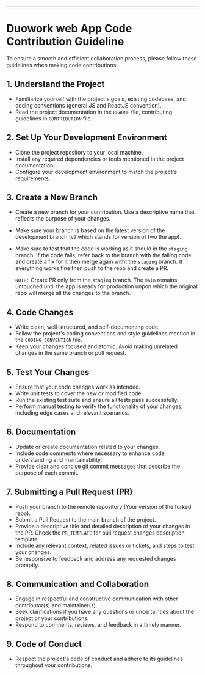 

---

# Duowork web App Code Contribution Guideline

To ensure a smooth and efficient collaboration process, please follow these guidelines when making code contributions:

## 1. Understand the Project

- Familiarize yourself with the project's goals, existing codebase, and coding conventions (general JS and ReactJS convention).
- Read the project documentation in the `README` file, contributing guidelines in `CONTRIBUTION` file.

## 2. Set Up Your Development Environment

- Clone the project repository to your local machine.
- Install any required dependencies or tools mentioned in the project documentation.
- Configure your development environment to match the project's requirements.

## 3. Create a New Branch

- Create a new branch for your contribution. Use a descriptive name that reflects the purpose of your changes.
- Make sure your branch is based on the latest version of the development branch (`v2` which stands for version of two the app).
- Make sure to test that the code is working as it should in the `staging` branch. If the code fails, refer back to the branch with the failing code and create a fix for it then merge again witht the `staging` branch. If everything works fine then push to the repo and create a PR.

    `NOTE:` Create PR only from the `staging` branch. The `main` remains untouched until the app is ready for production unpon which the original repo will merge all the changes to the branch.

## 4. Code Changes

- Write clean, well-structured, and self-documenting code.
- Follow the project's coding conventions and style guidelines mention in the `CODING_CONVENTION` file.
- Keep your changes focused and atomic. Avoid making unrelated changes in the same branch or pull request.

## 5. Test Your Changes

- Ensure that your code changes work as intended.
- Write unit tests to cover the new or modified code.
- Run the existing test suite and ensure all tests pass successfully.
- Perform manual testing to verify the functionality of your changes, including edge cases and relevant scenarios.

## 6. Documentation

- Update or create documentation related to your changes.
- Include code comments where necessary to enhance code understanding and maintainability.
- Provide clear and concise git commit messages that describe the purpose of each commit.

## 7. Submitting a Pull Request (PR)

- Push your branch to the remote repository (Your version of the forked repo).
- Submit a Pull Request to the main branch of the project.
- Provide a descriptive title and detailed description of your changes in the PR. Check the `PR_TEMPLATE` for pull request changes description template.
- Include any relevant context, related issues or tickets, and steps to test your changes.
- Be responsive to feedback and address any requested changes promptly.

## 8. Communication and Collaboration

- Engage in respectful and constructive communication with other contributor(s) and maintainer(s).
- Seek clarifications if you have any questions or uncertainties about the project or your contributions.
- Respond to comments, reviews, and feedback in a timely manner.

## 9. Code of Conduct

- Respect the project's code of conduct and adhere to its guidelines throughout your contributions.
